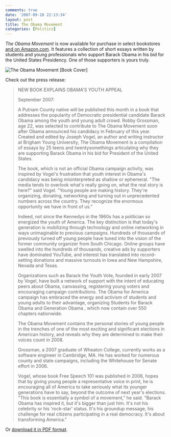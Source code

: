```yaml
---
comments: true
date: '2007-09-18 22:13:34'
layout: post
title: The Obama Movement
categories: [Politics]
---
```


_The Obama Movement_ is now available for purchase in select bookstores [and on Amazon.com](http://www.amazon.com/Obama-Movement-Barack-Speaks-Americas/dp/0595467032/ref=sr_1_1/102-8060843-4058564?ie=UTF8&s=books&qid=1190167163&sr=8-1). It features a collection of short essays written by students and young professionals who support Barack Obama in his bid for the United States Presidency. One of those supporters is yours truly.<!--more-->

![The Obama Movement [Book Cover]](http://robby-blog.s3.amazonaws.com/2007/the-obama-movement/theobamamovementcover.jpg)

Check out the press release:

> NEW BOOK EXPLAINS OBAMA'S YOUTH APPEAL
>
>September 2007:
>
>A Putnam County native will be published this month in a book that addresses the popularity of Democratic presidential candidate Barack Obama among the youth and young adult crowd. Robby Grossman, age 22, was selected to contribute to The Obama Movement soon after Obama announced his candidacy in February of this year. Created and edited by Joseph Vogel, an author and writing instructor at Brigham Young University, The Obama Movement is a compilation of essays by 25 teens and twentysomethings articulating why they are supporting Barack Obama in his bid for President of the United States.
>
>The book, which is not an official Obama campaign activity, was inspired by Vogel's frustration that youth interest in Obama's candidacy was being misinterpreted as shallow or ephemeral. "The media tends to overlook what's really going on, what the real story is here?" said Vogel. "Young people are making history. They're organizing, donating, networking and turning out in unprecedented numbers across the country. They recognize the enormous opportunity we have in front of us."
>
>Indeed, not since the Kennedys in the 1960s has a politician so energized the youth of America. The key distinction is that today's generation is mobilizing through technology and online networking in ways unimaginable to previous campaigns. Hundreds of thousands of previously turned off young people have tuned into the vision of the former community organizer from South Chicago. Online groups have swelled into the hundreds of thousands, creative ads by supporters have dominated YouTube, and interest has translated into record-setting donations and massive turnouts in Iowa and New Hampshire, Nevada and Texas.
>
>Organizations such as Barack the Youth Vote, founded in early 2007 by Vogel, have built a network of support with the intent of educating peers about Obama, canvassing, registering young voters and encouraging campaign contributions. The Obama for America campaign has embraced the energy and activism of students and young adults to their advantage, organizing Students for Barack Obama and Generation Obama , which now contain over 550 chapters nationwide.
>
>The Obama Movement contains the personal stories of young people in the trenches of one of the most exciting and significant elections in American history, and reveals why they are determined to make their voices count in 2008.
>
>Grossman, a 2007 graduate of Wheaton College, currently works as a software engineer in Cambridge, MA. He has worked for numerous county and state campaigns, including the Whitehouse for Senate effort in 2006.
>
>Vogel, whose book Free Speech 101 was published in 2006, hopes that by giving young people a representative voice in print, he is encouraging all of America to take seriously what its younger generations have to say, beyond the outcome of next year's elections. "This book is essentially a symbol of a movement," he said. "Barack Obama has inspired it, but it's bigger than just him. It's not his celebrity or his 'rock-star' status. It's his groundup message, his challenge for real citizens participating in a real democracy. It's about transforming America."

Or [download it in PDF format](http://robby-blog.s3.amazonaws.com/2007/the-obama-movement/theobamamovementpr.pdf).

